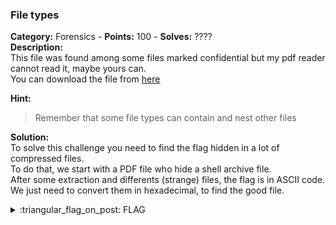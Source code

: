 ### File types
**Category:** Forensics - **Points:** 100 - **Solves:** ????  
**Description:**  
This file was found among some files marked confidential but my pdf reader cannot read it, maybe yours can.  
You can download the file from [here](./Flag.pdf/)  

**Hint:**  
> Remember that some file types can contain and nest other files

**Solution:**  
To solve this challenge you need to find the flag hidden in a lot of compressed files.  
To do that, we start with a PDF file who hide a shell archive file.  
After some extraction and differents (strange) files, the flag is in ASCII code.  
We just need to convert them in hexadecimal, to find the good file.


<details>
  <summary>:triangular_flag_on_post: FLAG</summary>

  ```
  picoCTF{f1len@m3_m@n1pul@t10n_f0r_0b2cur17y_3c79c5ba}
  ```
</details>

